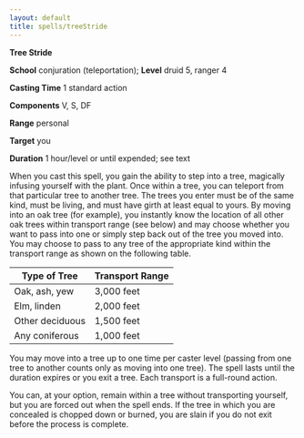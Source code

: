 ```yaml
---
layout: default
title: spells/treeStride
---
```

 **Tree Stride**

**School** conjuration (teleportation); **Level** druid 5, ranger 4

**Casting Time** 1 standard action

**Components** V, S, DF

**Range** personal

**Target** you

**Duration** 1 hour/level or until expended; see text

When you cast this spell, you gain the ability to step into a tree, magically infusing yourself with the plant. Once within a tree, you can teleport from that particular tree to another tree. The trees you enter must be of the same kind, must be living, and must have girth at least equal to yours. By moving into an oak tree (for example), you instantly know the location of all other oak trees within transport range (see below) and may choose whether you want to pass into one or simply step back out of the tree you moved into. You may choose to pass to any tree of the appropriate kind within the transport range as shown on the following table.

| Type of Tree | Transport Range |
| --- | --- |
| Oak, ash, yew | 3,000 feet |
| Elm, linden | 2,000 feet |
| Other deciduous | 1,500 feet |
| Any coniferous | 1,000 feet |

You may move into a tree up to one time per caster level (passing from one tree to another counts only as moving into one tree). The spell lasts until the duration expires or you exit a tree. Each transport is a full-round action.

You can, at your option, remain within a tree without transporting yourself, but you are forced out when the spell ends. If the tree in which you are concealed is chopped down or burned, you are slain if you do not exit before the process is complete.

